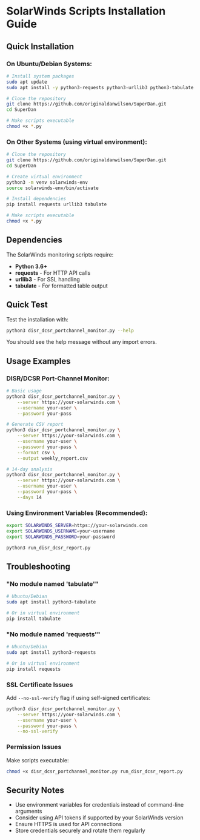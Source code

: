 # SolarWinds Scripts Installation Guide

## Quick Installation

### On Ubuntu/Debian Systems:
```bash
# Install system packages
sudo apt update
sudo apt install -y python3-requests python3-urllib3 python3-tabulate

# Clone the repository
git clone https://github.com/originaldanwilson/SuperDan.git
cd SuperDan

# Make scripts executable
chmod +x *.py
```

### On Other Systems (using virtual environment):
```bash
# Clone the repository
git clone https://github.com/originaldanwilson/SuperDan.git
cd SuperDan

# Create virtual environment
python3 -m venv solarwinds-env
source solarwinds-env/bin/activate

# Install dependencies
pip install requests urllib3 tabulate

# Make scripts executable
chmod +x *.py
```

## Dependencies

The SolarWinds monitoring scripts require:
- **Python 3.6+**
- **requests** - For HTTP API calls
- **urllib3** - For SSL handling
- **tabulate** - For formatted table output

## Quick Test

Test the installation with:
```bash
python3 disr_dcsr_portchannel_monitor.py --help
```

You should see the help message without any import errors.

## Usage Examples

### DISR/DCSR Port-Channel Monitor:
```bash
# Basic usage
python3 disr_dcsr_portchannel_monitor.py \
    --server https://your-solarwinds.com \
    --username your-user \
    --password your-pass

# Generate CSV report
python3 disr_dcsr_portchannel_monitor.py \
    --server https://your-solarwinds.com \
    --username your-user \
    --password your-pass \
    --format csv \
    --output weekly_report.csv

# 14-day analysis
python3 disr_dcsr_portchannel_monitor.py \
    --server https://your-solarwinds.com \
    --username your-user \
    --password your-pass \
    --days 14
```

### Using Environment Variables (Recommended):
```bash
export SOLARWINDS_SERVER=https://your-solarwinds.com
export SOLARWINDS_USERNAME=your-username
export SOLARWINDS_PASSWORD=your-password

python3 run_disr_dcsr_report.py
```

## Troubleshooting

### "No module named 'tabulate'"
```bash
# Ubuntu/Debian
sudo apt install python3-tabulate

# Or in virtual environment
pip install tabulate
```

### "No module named 'requests'"
```bash
# Ubuntu/Debian
sudo apt install python3-requests

# Or in virtual environment
pip install requests
```

### SSL Certificate Issues
Add `--no-ssl-verify` flag if using self-signed certificates:
```bash
python3 disr_dcsr_portchannel_monitor.py \
    --server https://your-solarwinds.com \
    --username your-user \
    --password your-pass \
    --no-ssl-verify
```

### Permission Issues
Make scripts executable:
```bash
chmod +x disr_dcsr_portchannel_monitor.py run_disr_dcsr_report.py
```

## Security Notes

- Use environment variables for credentials instead of command-line arguments
- Consider using API tokens if supported by your SolarWinds version
- Ensure HTTPS is used for API connections
- Store credentials securely and rotate them regularly
